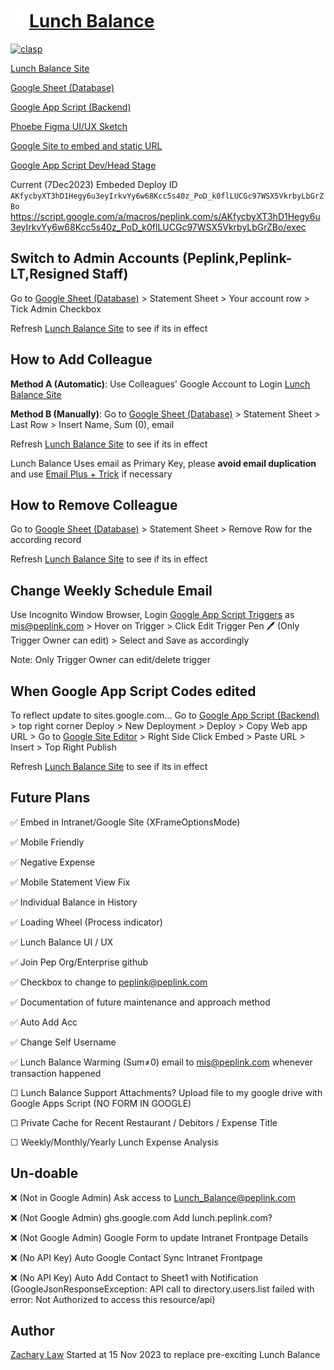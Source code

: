 # [<img src="icon.png" alt="i" width="30">Lunch Balance](https://sites.google.com/peplink.com/lunch)
[![clasp](https://img.shields.io/badge/built%20with-clasp-4285f4.svg)](https://github.com/google/clasp)

[Lunch Balance Site](https://sites.google.com/peplink.com/lunch)

[Google Sheet (Database)](https://docs.google.com/spreadsheets/d/1pU4uWo6HQUNyoJ5C7ZLx-tJ1Pk0Vvxsmgc04hw0UWtw/edit?usp=sharing)


[Google App Script (Backend)](https://script.google.com/u/0/home/projects/1N0tAoXCfwq_vJlkoANn86k8q0ACPve27Ad4i-HdEn6Z-tyRe0K5pVb2X/edit)

[Phoebe Figma UI/UX Sketch](https://www.figma.com/file/Ya1LfDaUotjncmGYSUjkFR/Intranet?type=design&node-id=26%3A2&mode=dev)

[Google Site to embed and static URL](https://sites.google.com/d/1QP2lPVTie2sxlFiG-_xIkvAbCF_fo_Mc/p/1zfnLPP03dsRHqD9nEwSlbFDHZeGkkZxh/edit)

[Google App Script Dev/Head Stage](https://script.google.com/a/macros/peplink.com/s/AKfycbx0wPZ_cm3ObE9UeZkB3DOqgyLmgWdCm2lq8TZ5tbg/dev)

Current (7Dec2023) Embeded Deploy ID `AKfycbyXT3hD1Hegy6u3eyIrkvYy6w68Kcc5s40z_PoD_k0flLUCGc97WSX5VkrbyLbGrZBo`
https://script.google.com/a/macros/peplink.com/s/AKfycbyXT3hD1Hegy6u3eyIrkvYy6w68Kcc5s40z_PoD_k0flLUCGc97WSX5VkrbyLbGrZBo/exec

## Switch to Admin Accounts (Peplink,Peplink-LT,Resigned Staff)
Go to [Google Sheet (Database)](https://docs.google.com/spreadsheets/d/1pU4uWo6HQUNyoJ5C7ZLx-tJ1Pk0Vvxsmgc04hw0UWtw/edit?usp=sharing) > Statement Sheet > Your account row > Tick Admin Checkbox

Refresh [Lunch Balance Site](https://sites.google.com/peplink.com/lunch) to see if its in effect

## How to Add Colleague
**Method A (Automatic)**: Use Colleagues' Google Account to Login [Lunch Balance Site](https://sites.google.com/peplink.com/lunch)

**Method B (Manually)**: Go to [Google Sheet (Database)](https://docs.google.com/spreadsheets/d/1pU4uWo6HQUNyoJ5C7ZLx-tJ1Pk0Vvxsmgc04hw0UWtw/edit?usp=sharing) > Statement Sheet > Last Row > Insert Name, Sum (0), email

Refresh [Lunch Balance Site](https://sites.google.com/peplink.com/lunch) to see if its in effect

Lunch Balance Uses email as Primary Key, please **avoid email duplication** and use [Email Plus + Trick](https://gmail.googleblog.com/2008/03/2-hidden-ways-to-get-more-from-your.html) if necessary

## How to Remove Colleague
Go to [Google Sheet (Database)](https://docs.google.com/spreadsheets/d/1pU4uWo6HQUNyoJ5C7ZLx-tJ1Pk0Vvxsmgc04hw0UWtw/edit?usp=sharing) > Statement Sheet > Remove Row for the according record

Refresh [Lunch Balance Site](https://sites.google.com/peplink.com/lunch) to see if its in effect

## Change Weekly Schedule Email
Use Incognito Window Browser, Login [Google App Script Triggers](https://script.google.com/u/0/home/projects/1N0tAoXCfwq_vJlkoANn86k8q0ACPve27Ad4i-HdEn6Z-tyRe0K5pVb2X/triggers) as mis@peplink.com > Hover on Trigger > Click Edit Trigger Pen 🖊 (Only Trigger Owner can edit) > Select and Save as accordingly

Note: Only Trigger Owner can edit/delete trigger

## When Google App Script Codes edited
To reflect update to sites.google.com... Go to [Google App Script (Backend)](https://script.google.com/u/0/home/projects/1N0tAoXCfwq_vJlkoANn86k8q0ACPve27Ad4i-HdEn6Z-tyRe0K5pVb2X/edit) > top right corner Deploy > New Deployment > Deploy > Copy Web app URL > Go to [Google Site Editor](https://sites.google.com/d/1QP2lPVTie2sxlFiG-_xIkvAbCF_fo_Mc/p/1zfnLPP03dsRHqD9nEwSlbFDHZeGkkZxh/edit) > Right Side Click Embed > Paste URL > Insert > Top Right Publish

Refresh [Lunch Balance Site](https://sites.google.com/peplink.com/lunch) to see if its in effect

## Future Plans
✅ Embed in Intranet/Google Site (XFrameOptionsMode)

✅ Mobile Friendly

✅ Negative Expense

✅ Mobile Statement View Fix

✅ Individual Balance in History

✅ Loading Wheel (Process indicator)

✅ Lunch Balance UI / UX

✅ Join Pep Org/Enterprise github

✅ Checkbox to change to peplink@peplink.com

✅ Documentation of future maintenance and approach method

✅ Auto Add Acc

✅ Change Self Username

✅ Lunch Balance Warming (Sum≠0) email to mis@peplink.com whenever transaction happened

☐ Lunch Balance Support Attachments? Upload file to my google drive with Google Apps Script (NO FORM IN GOOGLE)

☐ Private Cache for Recent Restaurant / Debitors / Expense Title

☐ Weekly/Monthly/Yearly Lunch Expense Analysis


## Un-doable
❌ (Not in Google Admin) Ask access to Lunch_Balance@peplink.com

❌ (Not Google Admin) ghs.google.com Add lunch.peplink.com?

❌ (Not Google Admin) Google Form to update Intranet Frontpage Details

❌ (No API Key) Auto Google Contact Sync Intranet Frontpage

❌ (No API Key) Auto Add Contact to Sheet1 with Notification (GoogleJsonResponseException: API call to directory.users.list 
failed with error: Not Authorized to access this resource/api)


## Author
[Zachary Law](zacharylaw@peplink.com) Started at 15 Nov 2023 to replace pre-exciting Lunch Balance